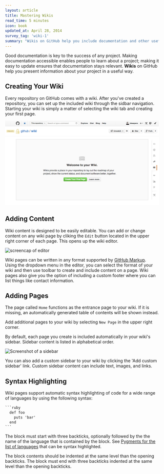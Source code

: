```yaml
---
layout: article
title: Mastering Wikis
read_time: 5 minutes
icon: book
updated_at: April 28, 2014
survey_tag: 'wiki-1'
summary: "Wikis on GitHub help you include documentation and other useful information about your project. This guide will help you learn how to create a wiki and add content."
---
```


Good documentation is key to the success of any project. Making documentation accessible enables people to learn about a project; making it easy to update ensures that documentation stays relevant. **Wikis** on GitHub help you present information about your project in a useful way.

## Creating Your Wiki

Every repository on GitHub comes with a wiki. After you've created a repository, you can set up the included wiki through the sidbar navigation. Starting your wiki is simply a matter of selecting the wiki tab and creating your first page. 

![Screenshot a starting wiki](wiki-start.png)

## Adding Content

Wiki content is designed to be easily editable. You can add or change content on any wiki page by cliking the `Edit` button located in the upper right corner of each page. This opens up the wiki editor. 

![screencap of editor]()

Wiki pages can be written in any format supported by [GitHub Markup](http://github.com/github/markup). Using the dropdown menu in the editor, you can select the format of your wiki and then use toolbar to create and include content on a page. Wiki pages also give you the option of including a custom footer where you can list things like contact information. 

## Adding Pages

The page called `Home` functions as the entrance page to your wiki. If it is missing, an automatically generated table of contents will be shown instead.

Add additional pages to your wiki by selecting `New Page` in the upper right corner. 

By default, each page you create is included automatically in your wiki's sidebar. Sidebar content is listed in alphabetical order.  

![Screenshot of a sidebar]()

You can also add a custom sidebar to your wiki by clicking the 'Add custom sidebar' link. Custom sidebar content can include text, images, and links. 

## Syntax Highlighting

Wiki pages support automatic syntax highlighting of code for a wide range of languages by using the following syntax:

    ```ruby
      def foo
        puts 'bar'
      end
    ```

The block must start with three backticks, optionally followed by the the name of the language that is contained by the block. See [Pygments for the list of languages](http://pygments.org/docs/lexers/) that can be syntax highlighted.

The block contents should be indented at the same level than the opening backticks. The block must end with three backticks indented at the same level than the opening backticks.
